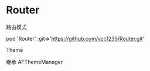 # Router
路由模式


pod 'Router' :git=>'https://github.com/vcc1235/Router.git'



Theme

继承 AFThemeManager   





